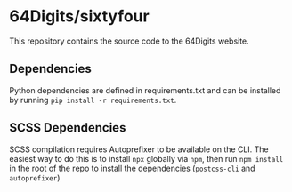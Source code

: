 # 64Digits/sixtyfour

This repository contains the source code to the 64Digits website.

## Dependencies
Python dependencies are defined in requirements.txt and can be installed by running `pip install -r requirements.txt`.

## SCSS Dependencies
SCSS compilation requires Autoprefixer to be available on the CLI.
The easiest way to do this is to install `npx` globally via `npm`,
then run `npm install` in the root of the repo to install the
dependencies (`postcss-cli` and `autoprefixer`)